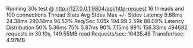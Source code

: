 Running 30s test @ http://127.0.0.1:9804/api/http-request
  16 threads and 100 connections
  Thread Stats   Avg      Stdev     Max   +/- Stdev
    Latency     9.68ms   24.38ms 290.14ms   96.53%
    Req/Sec     1.05k   194.99     2.59k    88.09%
  Latency Distribution
     50%    5.36ms
     75%    5.87ms
     90%    7.15ms
     99%  156.33ms
  494682 requests in 30.10s, 149.55MB read
Requests/sec:  16435.48
Transfer/sec:      4.97MB
